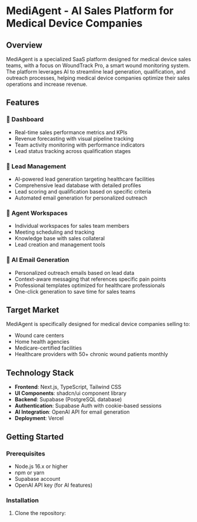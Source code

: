 # MediAgent - AI Sales Platform for Medical Device Companies


## Overview

MediAgent is a specialized SaaS platform designed for medical device sales teams, with a focus on WoundTrack Pro, a smart wound monitoring system. The platform leverages AI to streamline lead generation, qualification, and outreach processes, helping medical device companies optimize their sales operations and increase revenue.

## Features

### 🏢 Dashboard
- Real-time sales performance metrics and KPIs
- Revenue forecasting with visual pipeline tracking
- Team activity monitoring with performance indicators
- Lead status tracking across qualification stages

### 👥 Lead Management
- AI-powered lead generation targeting healthcare facilities
- Comprehensive lead database with detailed profiles
- Lead scoring and qualification based on specific criteria
- Automated email generation for personalized outreach

### 💼 Agent Workspaces
- Individual workspaces for sales team members
- Meeting scheduling and tracking
- Knowledge base with sales collateral
- Lead creation and management tools

### 📧 AI Email Generation
- Personalized outreach emails based on lead data
- Context-aware messaging that references specific pain points
- Professional templates optimized for healthcare professionals
- One-click generation to save time for sales teams

## Target Market

MediAgent is specifically designed for medical device companies selling to:
- Wound care centers
- Home health agencies
- Medicare-certified facilities
- Healthcare providers with 50+ chronic wound patients monthly

## Technology Stack

- **Frontend**: Next.js, TypeScript, Tailwind CSS
- **UI Components**: shadcn/ui component library
- **Backend**: Supabase (PostgreSQL database)
- **Authentication**: Supabase Auth with cookie-based sessions
- **AI Integration**: OpenAI API for email generation
- **Deployment**: Vercel

## Getting Started

### Prerequisites
- Node.js 16.x or higher
- npm or yarn
- Supabase account
- OpenAI API key (for AI features)

### Installation

1. Clone the repository:
